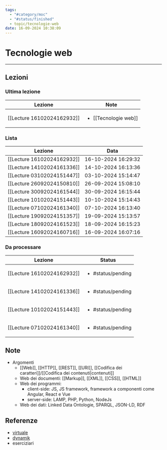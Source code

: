 ```yaml
---
tags:
  - "#category/moc"
  - "#status/finished"
  - topic/tecnologie-web
date: 16-09-2024 10:38:09
---
```

# Tecnologie web
---
## Lezioni
### Ultima lezione
<!-- QueryToSerialize: TABLE WITHOUT ID file.link AS Lezione, file.inlinks AS Note FROM #category/lecture AND #topic/tecnologie-web SORT file.ctime DESC LIMIT 1 -->
<!-- SerializedQuery: TABLE WITHOUT ID file.link AS Lezione, file.inlinks AS Note FROM #category/lecture AND #topic/tecnologie-web SORT file.ctime DESC LIMIT 1 -->

| Lezione                                                           | Note                                                             |
| ----------------------------------------------------------------- | ---------------------------------------------------------------- |
| [[Lecture 16102024162932]] | <ul><li>[[Tecnologie web]]</li></ul> |
<!-- SerializedQuery END -->

### Lista
<!-- QueryToSerialize: TABLE WITHOUT ID file.link AS Lezione, date AS Data FROM #category/lecture AND #topic/tecnologie-web SORT file.ctime DESC -->
<!-- SerializedQuery: TABLE WITHOUT ID file.link AS Lezione, date AS Data FROM #category/lecture AND #topic/tecnologie-web SORT file.ctime DESC -->

| Lezione                                                           | Data                |
| ----------------------------------------------------------------- | ------------------- |
| [[Lecture 16102024162932]] | 16-10-2024 16:29:32 |
| [[Lecture 14102024161336]] | 14-10-2024 16:13:36 |
| [[Lecture 03102024151447]] | 03-10-2024 15:14:47 |
| [[Lecture 26092024150810]] | 26-09-2024 15:08:10 |
| [[Lecture 30092024161544]] | 30-09-2024 16:15:44 |
| [[Lecture 10102024151443]] | 10-10-2024 15:14:43 |
| [[Lecture 07102024161340]] | 07-10-2024 16:13:40 |
| [[Lecture 19092024151357]] | 19-09-2024 15:13:57 |
| [[Lecture 18092024161523]] | 18-09-2024 16:15:23 |
| [[Lecture 16092024160716]] | 16-09-2024 16:07:16 |
<!-- SerializedQuery END -->

### Da processare
<!-- QueryToSerialize: TABLE WITHOUT ID file.link as Lezione, filter(file.tags, (t) => t="#status/pending" OR t="#status/ongoing") AS Status FROM #category/lecture AND #topic/tecnologie-web AND (#status/pending OR #status/ongoing) SORT date DESC -->
<!-- SerializedQuery: TABLE WITHOUT ID file.link as Lezione, filter(file.tags, (t) => t="#status/pending" OR t="#status/ongoing") AS Status FROM #category/lecture AND #topic/tecnologie-web AND (#status/pending OR #status/ongoing) SORT date DESC -->

| Lezione                                                           | Status                            |
| ----------------------------------------------------------------- | --------------------------------- |
| [[Lecture 16102024162932]] | <ul><li>#status/pending</li></ul> |
| [[Lecture 14102024161336]] | <ul><li>#status/pending</li></ul> |
| [[Lecture 10102024151443]] | <ul><li>#status/pending</li></ul> |
| [[Lecture 07102024161340]] | <ul><li>#status/pending</li></ul> |
<!-- SerializedQuery END -->

## Note
- Argomenti
	- [[Web]], [[HTTP]], [[REST]], [[URI]], [[Codifica dei caratteri]]/[[Codifica dei contenuti|contenuti]]
	- Web dei documenti: [[Markup]], [[XML]], [[CSS]], [[HTML]]
	- Web dei programmi:
		- client-side: JS, JS framework, framework a componenti come Angular, React e Vue
		- server-side: LAMP, PHP, Python, NodeJs
	- Web dei dati: Linked Data Ontologie, SPARQL, JSON-LD, RDF

<!-- QueryToSerialize: TABLE WITHOUT ID file.link AS Note, filter(file.tags, (t) => t="#status/pending" OR t="#status/ongoing" OR t="#status/finished") AS Status FROM #category/note AND #topic/tecnologie-web SORT file.ctime DESC -->

## Referenze
- [virtuale](https://virtuale.unibo.it/course/view.php?id=65831)
- [dynamik]()
- eserciziari
